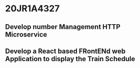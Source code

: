 # 20JR1A4327
## Develop number Management HTTP Microservice
## Develop a React based FRontENd web Application to display the Train Schedule
